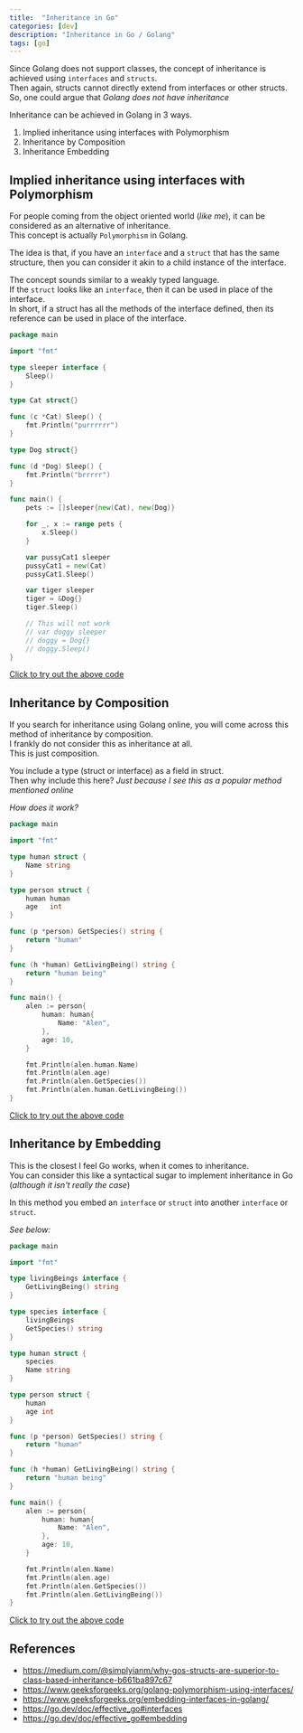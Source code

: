 ```yaml
---
title:  "Inheritance in Go" 
categories: [dev]
description: "Inheritance in Go / Golang"
tags: [go]
--- 
```


Since Golang does not support classes, the concept of inheritance is achieved using `interfaces` and `structs`.  
Then again, structs cannot directly extend from interfaces or other structs.  
So, one could argue that _Golang does not have inheritance_

Inheritance can be achieved in Golang in 3 ways.  

1. Implied inheritance using interfaces with Polymorphism
2. Inheritance by Composition
3. Inheritance Embedding

## Implied inheritance using interfaces with Polymorphism

For people coming from the object oriented world (_like me_), it can be considered as an alternative of inheritance.  
This concept is actually `Polymorphism` in Golang.

The idea is that, if you have an `interface` and a `struct` that has the same structure, then you can consider it akin to a child instance of the interface.  

The concept sounds similar to a weakly typed language.  
If the `struct` looks like an `interface`, then it can be used in place of the interface.  
In short, if a struct has all the methods of the interface defined, then its reference can be used in place of the interface.

``` go
package main

import "fmt"

type sleeper interface {
	Sleep()
}

type Cat struct{}

func (c *Cat) Sleep() {
	fmt.Println("purrrrrr")
}

type Dog struct{}

func (d *Dog) Sleep() {
	fmt.Println("brrrrr")
}

func main() {
	pets := []sleeper{new(Cat), new(Dog)}

	for _, x := range pets {
		x.Sleep()
	}

	var pussyCat1 sleeper
	pussyCat1 = new(Cat)
	pussyCat1.Sleep()

	var tiger sleeper
	tiger = &Dog{}
	tiger.Sleep()

	// This will not work
	// var doggy sleeper
	// doggy = Dog{}
	// doggy.Sleep()
}

```

[Click to try out the above code](https://go.dev/play/p/YiE2iqmjszT)

## Inheritance by Composition

If you search for inheritance using Golang online, you will come across this method of inheritance by composition.   
I frankly do not consider this as inheritance at all.  
This is just composition.  

You include a type (struct or interface) as a field in struct.  
Then why include this here? _Just because I see this as a popular method mentioned online_

_How does it work?_

``` go
package main

import "fmt"

type human struct {
	Name string
}

type person struct {
	human human
	age   int
}

func (p *person) GetSpecies() string {
	return "human"
}

func (h *human) GetLivingBeing() string {
	return "human being"
}

func main() {
	alen := person{
		human: human{
			Name: "Alen",
		},
		age: 10,
	}

	fmt.Println(alen.human.Name)
	fmt.Println(alen.age)
	fmt.Println(alen.GetSpecies())
	fmt.Println(alen.human.GetLivingBeing())
}

```

[Click to try out the above code](https://go.dev/play/p/__s_AH5YIHA)

## Inheritance by Embedding

This is the closest I feel Go works, when it comes to inheritance.  
You can consider this like a syntactical sugar to implement inheritance in Go (_although it isn't really the case_)  

In this method you embed an `interface` or `struct` into another `interface` or `struct`.  

_See below:_  

``` go
package main

import "fmt"

type livingBeings interface {
	GetLivingBeing() string
}

type species interface {
	livingBeings
	GetSpecies() string
}

type human struct {
	species
	Name string
}

type person struct {
	human
	age int
}

func (p *person) GetSpecies() string {
	return "human"
}

func (h *human) GetLivingBeing() string {
	return "human being"
}

func main() {
	alen := person{
		human: human{
			Name: "Alen",
		},
		age: 10,
	}

	fmt.Println(alen.Name)
	fmt.Println(alen.age)
	fmt.Println(alen.GetSpecies())
	fmt.Println(alen.GetLivingBeing())
}

```

[Click to try out the above code](https://go.dev/play/p/hmdf20GiKdu)

## References

- https://medium.com/@simplyianm/why-gos-structs-are-superior-to-class-based-inheritance-b661ba897c67
- https://www.geeksforgeeks.org/golang-polymorphism-using-interfaces/
- https://www.geeksforgeeks.org/embedding-interfaces-in-golang/
- https://go.dev/doc/effective_go#interfaces
- https://go.dev/doc/effective_go#embedding